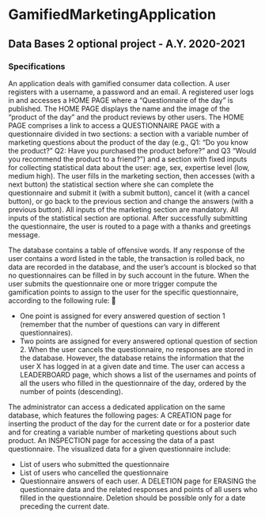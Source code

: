 # GamifiedMarketingApplication
## Data Bases 2 optional project - A.Y. 2020-2021

### Specifications
An application deals with gamified consumer data collection. A user registers with a username, a password and an email. A registered user logs in and accesses a HOME PAGE where a “Questionnaire of the day” is published. 
The HOME PAGE displays the name and the image of the “product of the day” and the product reviews by other users. The HOME PAGE comprises a link to access a QUESTIONNAIRE PAGE with a questionnaire divided in two sections: a section with a variable number of marketing questions about the product of the day (e.g., Q1: “Do you know the product?” Q2: Have you purchased the product before?” and Q3 “Would you recommend the product to a friend?”) and a section with fixed inputs for collecting statistical data about the user: age, sex, expertise level (low, medium high). The user fills in the marketing section, then accesses (with a next button) the statistical section where she can complete the questionnaire and submit it (with a submit button), cancel it (with a cancel button), or go back to the previous section and change the answers (with a previous button). All inputs of the marketing section are mandatory. All inputs of the statistical section are optional. 
After successfully submitting the questionnaire, the user is routed to a page with a thanks and greetings message.

The database contains a table of offensive words. If any response of the user contains a word listed in the table, the transaction is rolled back, no data are recorded in the database, and the user’s account is blocked so that no questionnaires can be filled in by such account in the future. 
When the user submits the questionnaire one or more trigger compute the gamification points to assign to the user for the specific questionnaire, according to the following rule:  
- One point is assigned for every answered question of section 1 (remember that the number of questions can vary in different questionnaires).
- Two points are assigned for every answered optional question of section 2. 
When the user cancels the questionnaire, no responses are stored in the database. However, the database retains the information that the user X has logged in at a given date and time. 
The user can access a LEADERBOARD page, which shows a list of the usernames and points of all the users who filled in the questionnaire of the day, ordered by the number of points (descending). 

The administrator can access a dedicated application on the same database, which features the following pages: 
A CREATION page for inserting the product of the day for the current date or for a posterior date and for creating a variable number of marketing questions about such product. 
An INSPECTION page for accessing the data of a past questionnaire. 
The visualized data for a given questionnaire include: 
- List of users who submitted the questionnaire
- List of users who cancelled the questionnaire
- Questionnaire answers of each user. 
A DELETION page for ERASING the questionnaire data and the related responses and points of all users who filled in the questionnaire. Deletion should be possible only for a date preceding the current date. 
